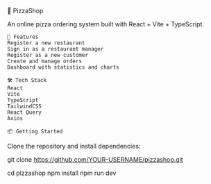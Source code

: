 🍕 PizzaShop

An online pizza ordering system built with React + Vite + TypeScript.

```
🚀 Features
Register a new restaurant
Sign in as a restaurant manager
Register as a new customer
Create and manage orders
Dashboard with statistics and charts
```

```
🛠️ Tech Stack
React
Vite
TypeScript
TailwindCSS
React Query
Axios
```

```
📦 Getting Started
```
Clone the repository and install dependencies:

git clone https://github.com/YOUR-USERNAME/pizzashop.git

cd pizzashop
npm install
npm run dev
```
